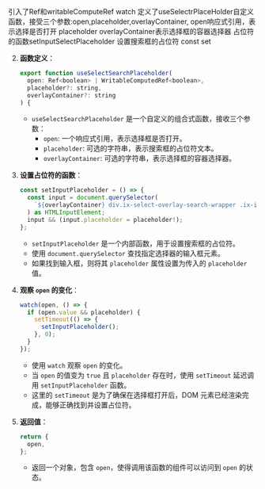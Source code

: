 引入了Ref和writableComputeRef
watch
定义了useSelectrPlaceHolder自定义函数，接受三个参数:open,placeholder,overlayContainer,
open响应式引用，表示选择是否打开
placeholder
overlayContainer表示选择框的容器选择器
占位符的函数setInputSelectPlaceholder
设置搜索框的占位符
const set



2. **函数定义**：
   ```javascript
   export function useSelectSearchPlaceholder(
     open: Ref<boolean> | WritableComputedRef<boolean>,
     placeholder?: string,
     overlayContainer?: string
   ) {
   ```
   - `useSelectSearchPlaceholder` 是一个自定义的组合式函数，接收三个参数：
     - `open`: 一个响应式引用，表示选择框是否打开。
     - `placeholder`: 可选的字符串，表示搜索框的占位符文本。
     - `overlayContainer`: 可选的字符串，表示选择框的容器选择器。

3. **设置占位符的函数**：
   ```javascript
   const setInputPlaceholder = () => {
     const input = document.querySelector(
       `${overlayContainer} div.ix-select-overlay-search-wrapper .ix-input-inner`
     ) as HTMLInputElement;
     input && (input.placeholder = placeholder!);
   };
   ```
   - `setInputPlaceholder` 是一个内部函数，用于设置搜索框的占位符。
   - 使用 `document.querySelector` 查找指定选择器的输入框元素。
   - 如果找到输入框，则将其 `placeholder` 属性设置为传入的 `placeholder` 值。

4. **观察 `open` 的变化**：
   ```javascript
   watch(open, () => {
     if (open.value && placeholder) {
       setTimeout(() => {
         setInputPlaceholder();
       }, 0);
     }
   });
   ```
   - 使用 `watch` 观察 `open` 的变化。
   - 当 `open` 的值变为 `true` 且 `placeholder` 存在时，使用 `setTimeout` 延迟调用 `setInputPlaceholder` 函数。
   - 这里的 `setTimeout` 是为了确保在选择框打开后，DOM 元素已经渲染完成，能够正确找到并设置占位符。

5. **返回值**：
   ```javascript
   return {
     open,
   };
   ```
   - 返回一个对象，包含 `open`，使得调用该函数的组件可以访问到 `open` 的状态。

